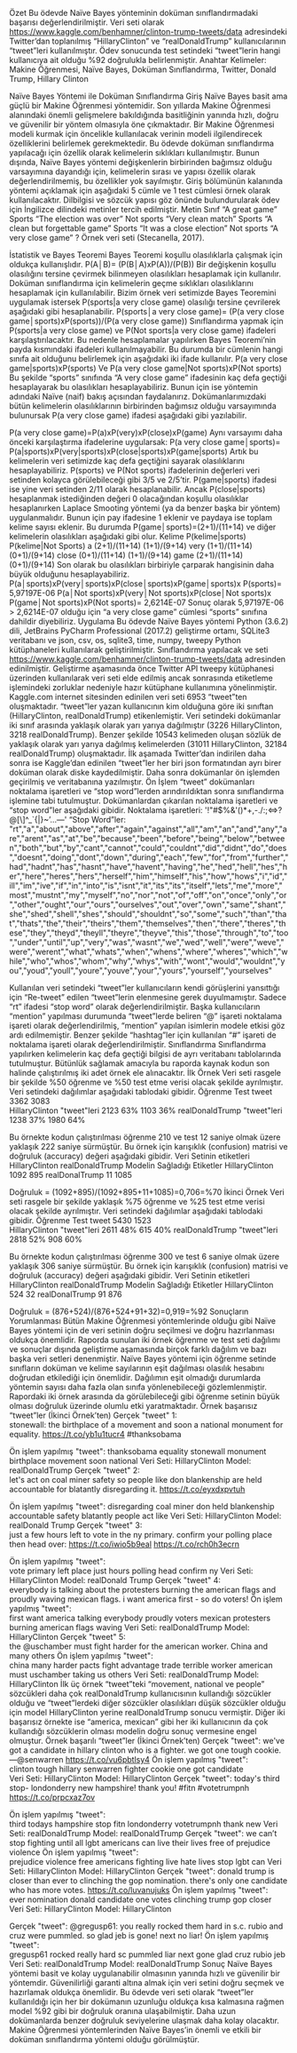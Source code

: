 Özet
Bu ödevde Naïve Bayes yönteminin doküman sınıflandırmadaki başarısı değerlendirilmiştir. Veri seti olarak https://www.kaggle.com/benhamner/clinton-trump-tweets/data adresindeki Twitter’dan toplanılmış “HillaryClinton” ve “realDonaldTrump” kullanıcılarının “tweet”leri kullanılmıştır. Ödev sonucunda test setindeki “tweet”lerin hangi kullanıcıya ait olduğu  %92 doğrulukla belirlenmiştir.
Anahtar Kelimeler: Makine Öğrenmesi, Naïve Bayes, Doküman Sınıflandırma, Twitter, Donald Trump, Hillary Clinton

Naïve Bayes Yöntemi ile Doküman Sınıflandırma
Giriş
Naïve Bayes basit ama güçlü bir Makine Öğrenmesi yöntemidir. Son yıllarda Makine Öğrenmesi alanındaki önemli gelişmelere bakıldığında basitliğinin yanında hızlı, doğru ve güvenilir bir yöntem olmasıyla öne çıkmaktadır.
Bir Makine Öğrenmesi modeli kurmak için öncelikle kullanılacak verinin modeli ilgilendirecek özelliklerini belirlemek gerekmektedir. Bu ödevde doküman sınıflandırma yapılacağı için özellik olarak kelimelerin sıklıkları kullanılmıştır. Bunun dışında, Naïve Bayes yöntemi değişkenlerin birbirinden bağımsız olduğu varsayımına dayandığı için, kelimelerin sırası ve yapısı özellik olarak değerlendirilmemiş, bu özellikler yok sayılmıştır. 
Giriş bölümünün kalanında yöntemi açıklamak için aşağıdaki 5 cümle ve 1 test cümlesi örnek olarak kullanılacaktır. Dilbilgisi ve sözcük yapısı göz önünde bulundurularak ödev için İngilizce dilindeki metinler tercih edilmiştir.
Metin			Sınıf
“A great game”			Sports
“The election was over”		Not sports
“Very clean match”			Sports
“A clean but forgettable game”	Sports
“It was a close election”		Not sports
“A very close game”			?
Örnek veri seti (Stecanella, 2017).

İstatistik ve Bayes Teoremi
Bayes Teoremi koşullu olasılıklarla çalışmak için oldukça kullanışlıdır.
P(A│B)=  (P(B│A)xP(A))/(P(B))
Bir değişkenin koşullu olasılığını tersine çevirmek bilinmeyen olasılıkları hesaplamak için kullanılır. 
Doküman sınıflandırma için kelimelerin geçme sıklıkları olasılıklarını hesaplamak için kullanılabilir. Bizim örnek veri setimizde Bayes Teoremini uygulamak istersek P(sports|a very close game) olasılığı tersine çevrilerek aşağıdaki gibi hesaplanabilir.
P(sports│a very close game)=  (P(a very close game│sports)xP(sports))/(P(a very close game))
Sınıflandırma yapmak için P(sports|a very close game) ve P(Not sports|a very close game) ifadeleri karşılaştırılacaktır. Bu nedenle hesaplamalar yapılırken Bayes Teoremi’nin payda kısmındaki ifadeleri kullanılmayabilir. Bu durumda bir cümlenin hangi sınıfa ait olduğunu belirlemek için aşağıdaki iki ifade kullanılır.
P(a very close game|sports)xP(sports)
Ve
P(a very close game|Not sports)xP(Not sports)
Bu şekilde “sports” sınıfında “A very close game” ifadesinin kaç defa geçtiği hesaplayarak bu olasılıkları hesaplayabiliriz. Bunun için ise yöntemin adındaki Naïve (naif) bakış açısından faydalanırız. Dokümanlarımızdaki bütün kelimelerin olasılıklarının birbirinden bağımsız olduğu varsayımında bulunursak P(a very close game) ifadesi aşağıdaki gibi yazılabilir.

P(a very close game)=P(a)xP(very)xP(close)xP(game)
Aynı varsayımı daha önceki karşılaştırma ifadelerine uygularsak:
P(a very close game│sports)= P(a|sports)xP(very|sports)xP(close|sports)xP(game|sports)
Artık bu kelimelerin veri setimizde kaç defa geçtiğini sayarak olasılıklarını hesaplayabiliriz.
P(sports) ve P(Not sports) ifadelerinin değerleri veri setinden kolayca görülebileceği gibi 3/5 ve 2/5’tir.
P(game|sports) ifadesi ise yine veri setinden 2/11 olarak hesaplanabilir. Ancak P(close|sports) hesaplanmak istediğinden değeri 0 olacağından koşullu olasılıklar hesaplanırken Laplace Smooting yöntemi (ya da benzer başka bir yöntem) uygulanmalıdır. Bunun için pay ifadesine 1 eklenir ve paydaya ise toplam kelime sayısı eklenir. Bu durumda P(game│sports)=(2+1)/(11+14)    ve diğer kelimelerin olasılıkları aşağıdaki gibi olur.
Kelime		P(kelime|sports)	P(kelime|Not Sports)
a		(2+1)/(11+14)			(1+1)/(9+14)
very		(1+1)/(11+14)			(0+1)/(9+14)
close		(0+1)/(11+14)			(1+1)/(9+14)
game		(2+1)/(11+14)			(0+1)/(9+14)
Son olarak bu olasılıkları birbiriyle çarparak hangisinin daha büyük olduğunu hesaplayabiliriz.
P(a│sports)xP(very│sports)xP(close│sports)xP(game│sports)x
P(sports)= 5,97197E-06
P(a│Not sports)xP(very│Not sports)xP(close│Not sports)x
P(game│Not sports)xP(Not sports)= 2,6214E-07
 Sonuç olarak 5,97197E-06 > 2,6214E-07 olduğu için “a very close game” cümlesi “sports” sınıfına dahildir diyebiliriz.
Uygulama
Bu ödevde Naïve Bayes yöntemi Python (3.6.2) dili, JetBrains PyCharm Professional (2017.2) geliştirme ortamı, SQLite3 veritabanı ve json, csv, os, sqlite3, time, numpy, tweepy Python kütüphaneleri kullanılarak geliştirilmiştir.
Sınıflandırma yapılacak ve seti https://www.kaggle.com/benhamner/clinton-trump-tweets/data adresinden edinilmiştir. Geliştirme aşamasında önce Twitter API tweepy kütüphanesi üzerinden kullanılarak veri seti elde edilmiş ancak sonrasında etiketleme işlemindeki zorluklar nedeniyle hazır kütüphane kullanımına yönelinmiştir. 
Kaggle.com internet sitesinden edinilen veri seti 6953 “tweet”ten oluşmaktadır. “tweet”ler yazan kullanıcının kim olduğuna göre iki sınıftan (HillaryClinton, realDonaldTrump) etikenlemiştir. Veri setindeki dokümanlar iki sınıf arasında yaklaşık olarak yarı yarıya dağılmıştır (3226 HillaryClinton, 3218 realDonaldTrump). Benzer şekilde 10543 kelimeden oluşan sözlük de yaklaşık olarak yarı yarıya dağılmış kelimelerden (31011 HillaryClinton, 32184 realDonaldTrump) oluşmaktadır.
İlk aşamada Twitter’dan indirilen daha sonra ise Kaggle’dan edinilen “tweet”ler her biri json formatından ayrı birer doküman olarak diske kaydedilmiştir. Daha sonra dokümanlar ön işlemden geçirilmiş ve veritabanına yazılmıştır.
Ön İşlem
“tweet” dokümanları noktalama işaretleri ve “stop word”lerden arındırıldıktan sonra sınıflandırma işlemine tabi tutulmuştur. Dokümanlardan çıkarılan noktalama işaretleri ve “stop word”ler aşağıdaki gibidir.
Noktalama işaretleri: '!"#$%&\'()*+,-./:;<=>?@[\\]^_`{|}~’…—'
“Stop Word”ler: "rt","a","about","above","after","again","against","all","am","an","and","any","are","arent","as","at","be","because","been","before","being","below","between","both","but","by","cant","cannot","could","couldnt","did","didnt","do","does","doesnt","doing","dont","down","during","each","few","for","from","further","had","hadnt","has","hasnt","have","havent","having","he","hed","hell","hes","her","here","heres","hers","herself","him","himself","his","how","hows","i","id","ill","im","ive","if","in","into","is","isnt","it","its","its","itself","lets","me","more","most","mustnt","my","myself","no","nor","not","of","off","on","once","only","or","other","ought","our","ours","ourselves","out","over","own","same","shant","she","shed","shell","shes","should","shouldnt","so","some","such","than","that","thats","the","their","theirs","them","themselves","then","there","theres","these","they","theyd","theyll","theyre","theyve","this","those","through","to","too","under","until","up","very","was","wasnt","we","wed","well","were","weve","were","werent","what","whats","when","whens","where","wheres","which","while","who","whos","whom","why","whys","with","wont","would","wouldnt","you","youd","youll","youre","youve","your","yours","yourself","yourselves"

Kullanılan veri setindeki “tweet”ler kullanıcıların kendi görüşlerini yansıttığı için “Re-tweet” edilen “tweet”lerin elenmesine gerek duyulmamıştır. Sadece “rt” ifadesi “stop word” olarak değerlendirilmiştir.
Başka kullanıcıların “mention” yapılması durumunda “tweet”lerde beliren “@” işareti noktalama işareti olarak değerlendirilmiş, “mention” yapılan isimlerin modele etkisi göz ardı edilmemiştir.
Benzer şekilde “hashtag”ler için kullanılan “#” işareti de noktalama işareti olarak değerlendirilmiştir.
Sınıflandırma
Sınıflandırma yapılırken kelimelerin kaç defa geçtiği bilgisi de ayrı veritabanı tablolarında tutulmuştur. Bütünlük sağlamak amacıyla bu raporda kaynak kodun son halinde çalıştırılmış iki adet örnek ele alınacaktır.
İlk Örnek
Veri seti rasgele bir şekilde %50 öğrenme ve %50 test etme verisi olacak şekilde ayrılmıştır. Veri setindeki dağılımlar aşağıdaki tablodaki gibidir.
 	Öğrenme	Test
tweet	3362	 	3083	 
HillaryClinton "tweet"leri	2123	63%	1103	36%
realDonaldTrump "tweet"leri	1238	37%	1980	64%

Bu örnekte kodun çalıştırılması öğrenme 210 ve test 12 saniye olmak üzere yaklaşık 222 saniye sürmüştür.   Bu örnek için karışıklık (confusion) matrisi ve doğruluk (accuracy) değeri aşağıdaki gibidir.
 	 	Veri Setinin etiketleri
 		HillaryClinton	realDonaldTrump
Modelin Sağladığı Etiketler	HillaryClinton	1092	895
	realDonalTrump	11	1085

Doğruluk =  (1092+895)/(1092+895+11+1085)=0,706=%70
İkinci Örnek
Veri seti rasgele bir şekilde yaklaşık %75 öğrenme ve %25 test etme verisi olacak şekilde ayrılmıştır. Veri setindeki dağılımlar aşağıdaki tablodaki gibidir.
 	Öğrenme	Test
tweet	5430	 	1523	 
HillaryClinton "tweet"leri	2611	48%	615	40%
realDonaldTrump "tweet"leri	2818	52%	908	60%

Bu örnekte kodun çalıştırılması öğrenme 300 ve test 6 saniye olmak üzere yaklaşık 306 saniye sürmüştür. Bu örnek için karışıklık (confusion) matrisi ve doğruluk (accuracy) değeri aşağıdaki gibidir.
 	 	Veri Setinin etiketleri
 		HillaryClinton	realDonaldTrump
Modelin Sağladığı Etiketler	HillaryClinton	524	32
	realDonalTrump	91	876

Doğruluk =  (876+524)/(876+524+91+32)=0,919=%92
Sonuçların Yorumlanması
Bütün Makine Öğrenmesi yöntemlerinde olduğu gibi Naïve Bayes yöntemi için de veri setinin doğru seçilmesi ve doğru hazırlanması oldukça önemlidir. Raporda sunulan iki örnek öğrenme ve test seti dağılımı ve sonuçlar dışında geliştirme aşamasında birçok farklı dağılım ve bazı başka veri setleri denenmiştir. 
Naïve Bayes yöntemi için öğrenme setinde sınıfların doküman ve kelime sayılarının eşit dağılması olasılık hesabını doğrudan etkilediği için önemlidir. Dağılımın eşit olmadığı durumlarda yöntemin sayısı daha fazla olan sınıfa yönlenebileceği gözlemlenmiştir.
Rapordaki iki örnek arasında da görülebileceği gibi öğrenme setinin büyük olması doğruluk üzerinde olumlu etki yaratmaktadır.
Örnek başarısız “tweet”ler (İkinci Örnek’ten)
Gerçek "tweet" 1:	
stonewall: the birthplace of a movement and soon a national monument for equality. https://t.co/yb1u1tucr4 #thanksobama

Ön işlem yapılmış "tweet":
thanksobama equality stonewall monument birthplace movement soon national
Veri Seti:	HillaryClinton
Model:	realDonaldTrump
Gerçek "tweet" 2:	
let's act on coal miner safety so people like don blankenship are held accountable for blatantly disregarding it. https://t.co/eyxdxpvtuh 

Ön işlem yapılmış "tweet":
disregarding coal miner don held blankenship accountable safety blatantly people act like
Veri Seti:	HillaryClinton
Model:	realDonald Trump
Gerçek "tweet" 3:	
just a few hours left to vote in the ny primary. confirm your polling place then head over: https://t.co/iwio5b9eal  https://t.co/rch0h3ecrn 

Ön işlem yapılmış "tweet":	
vote primary left place just hours polling head confirm ny
Veri Seti:	HillaryClinton
Model:	realDonald Trump
Gerçek "tweet" 4:	
everybody is talking about the protesters burning the american flags and proudly waving mexican flags. i want america first - so do voters!
Ön işlem yapılmış "tweet":	
first want america talking everybody proudly voters mexican protesters burning american flags waving
Veri Seti:	realDonaldTrump
Model:	HillaryClinton
Gerçek "tweet" 5:	
the @uschamber must fight harder for the american worker. China and many others
Ön işlem yapılmış "tweet":	
china many harder pacts fight advantage trade terrible worker american must uschamber taking us others
Veri Seti:	realDonaldTrump
Model:	HillaryClinton
İlk üç örnek “tweet”teki “movement, national ve people” sözcükleri daha çok realDonaldTrump kullanıcısının kullandığı sözcükler olduğu ve “tweet”lerdeki diğer sözcükler olasılıkları düşük sözcükler olduğu için model HillaryClinton yerine realDonaldTrump sonucu vermiştir. 
Diğer iki başarısız örnekte ise “america, mexican” gibi her iki kullanıcının da çok kullandığı sözcüklerin olması modelin doğru sonuç vermesine engel olmuştur.
Örnek başarılı “tweet”ler (İkinci Örnek’ten)
Gerçek "tweet":	
we've got a candidate in hillary clinton who is a fighter. we got one tough cookie. —@senwarren
https://t.co/vu6pbtlsy4	
Ön işlem yapılmış "tweet":	
clinton tough hillary senwarren fighter cookie one got candidate	
Veri Seti:	HillaryClinton
Model:	HillaryClinton
Gerçek "tweet":	
today's third stop- londonderry new hampshire! thank you! #fitn #votetrumpnh https://t.co/prpcxaz7ov 

Ön işlem yapılmış "tweet":	
third todays hampshire stop fitn londonderry votetrumpnh thank new
Veri Seti:	realDonaldTrump
Model:	realDonaldTrump
Gerçek "tweet":	
we can’t stop fighting until all lgbt americans can live their lives free of prejudice
 violence
Ön işlem yapılmış "tweet":	
prejudice violence free americans fighting live hate lives stop lgbt can
Veri Seti:	HillaryClinton
Model:	HillaryClinton
Gerçek "tweet":	
donald trump is closer than ever to clinching the gop nomination. there's only one candidate who has more votes. https://t.co/luvanujuks
Ön işlem yapılmış "tweet":	
ever nomination donald candidate one votes clinching trump gop closer	
Veri Seti:	HillaryClinton
Model:	HillaryClinton
	
Gerçek "tweet":	
@gregusp61: you really rocked them hard in s.c. rubio and cruz were pummled. so glad jeb is gone! next no liar!
Ön işlem yapılmış "tweet":	
gregusp61 rocked really hard sc pummled liar next gone glad cruz rubio jeb
Veri Seti:	realDonaldTrump
Model:	realDonaldTrump
Sonuç
Naïve Bayes yöntemi basit ve kolay uygulanabilir olmasının yanında hızlı ve güvenilir bir yöntemdir. Güvenilirliği garanti altına almak için veri setini doğru seçmek ve hazırlamak oldukça önemlidir. Bu ödevde veri seti olarak “tweet”ler kullanıldığı için her bir dokümanın uzunluğu oldukça kısa kalmasına rağmen model %92 gibi bir doğruluk oranına ulaşabilmiştir. Daha uzun dokümanlarda benzer doğruluk seviyelerine ulaşmak daha kolay olacaktır.
Makine Öğrenmesi yöntemlerinden Naïve Bayes’in önemli ve etkili bir doküman sınıflandırma yöntemi olduğu görülmüştür.
